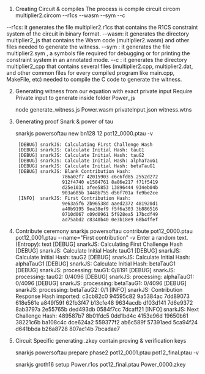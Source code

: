 1. Creating Circuit & compiles 
The process is compile circuit
    circom multiplier2.circom --r1cs --wasm --sym --c

--r1cs: it generates the file multiplier2.r1cs that contains the R1CS constraint system of the circuit in binary format.
--wasm: it generates the directory multiplier2_js that contains the Wasm code (multiplier2.wasm) and other files needed to generate the witness.
--sym : it generates the file multiplier2.sym , a symbols file required for debugging or for printing the constraint system in an annotated mode.
--c : it generates the directory multiplier2_cpp that contains several files (multiplier2.cpp, multiplier2.dat, and other common files for every compiled program like main.cpp, MakeFile, etc) needed to compile the C code to generate the witness.

2. Generating witness from our equation with exact private input 
Require Private input to generate inside folder Power_js

    node generate_witness.js Power.wasm privateInput.json witness.wtns

3. Generating proof Snark & power of tau

    snarkjs powersoftau new bn128 12 pot12_0000.ptau -v

        [DEBUG] snarkJS: Calculating First Challenge Hash
        [DEBUG] snarkJS: Calculate Initial Hash: tauG1
        [DEBUG] snarkJS: Calculate Initial Hash: tauG2
        [DEBUG] snarkJS: Calculate Initial Hash: alphaTauG1
        [DEBUG] snarkJS: Calculate Initial Hash: betaTauG1
        [DEBUG] snarkJS: Blank Contribution Hash:
                        786a02f7 42015903 c6c6fd85 2552d272
                        912f4740 e1584761 8a86e217 f71f5419
                        d25e1031 afee5853 13896444 934eb04b
                        903a685b 1448b755 d56f701a fe9be2ce
        [INFO]  snarkJS: First Contribution Hash:
                        9e63a5f6 2b96538d aaed2372 481920d1
                        a40b9195 9ea38ef9 f5f6a303 3b886516
                        0710d067 c09d0961 5f928ea5 17bcdf49
                        ad75abd2 c8340b40 0e3b18e9 68b4ffef

4. Contribute ceremony 
    snarkjs powersoftau contribute pot12_0000.ptau pot12_0001.ptau --name="First contribution" -v
        Enter a random text. (Entropy): text 
        [DEBUG] snarkJS: Calculating First Challenge Hash
        [DEBUG] snarkJS: Calculate Initial Hash: tauG1
        [DEBUG] snarkJS: Calculate Initial Hash: tauG2
        [DEBUG] snarkJS: Calculate Initial Hash: alphaTauG1
        [DEBUG] snarkJS: Calculate Initial Hash: betaTauG1
        [DEBUG] snarkJS: processing: tauG1: 0/8191
        [DEBUG] snarkJS: processing: tauG2: 0/4096
        [DEBUG] snarkJS: processing: alphaTauG1: 0/4096
        [DEBUG] snarkJS: processing: betaTauG1: 0/4096
        [DEBUG] snarkJS: processing: betaTauG2: 0/1
        [INFO]  snarkJS: Contribution Response Hash imported: 
                        c3cb82c0 94595c82 9a5384ac 7dd89073
                        618e561e a849f59f 62fb3f47 b13cfe48
                        9634acdb df03d141 7d6e9372 8ab3797a
                        2e55765b ded493db 0584f7cc 7dcaff21
        [INFO]  snarkJS: Next Challenge Hash: 
                        489587b7 8b01fdc5 0dd1bd4c 4153e96d
                        19650b61 38221c6b ba108c4c dce624a2
                        559377f2 ab6c589f 57391aed 5ca94f24
                        d641bbda b26a8728 807ac14b 7bcadae7


5. Circuit Specific generating .zkey contain proving & verification keys 

    snarkjs powersoftau prepare phase2 pot12_0001.ptau pot12_final.ptau -v

    snarkjs groth16 setup Power.r1cs pot12_final.ptau Power_0000.zkey

